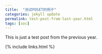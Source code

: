 ```yaml
---
title:  "测试POSET的例子"
categories: jekyll update
permalink: test-post-from-last-year.html
tags: [soc]
---
```


This is just a test post from the previous year.

{% include links.html %}
